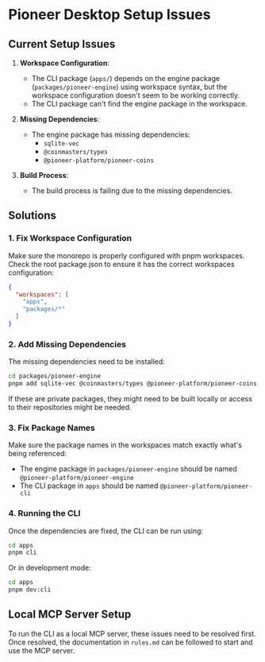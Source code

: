 # Pioneer Desktop Setup Issues

## Current Setup Issues

1. **Workspace Configuration**:
   - The CLI package (`apps/`) depends on the engine package (`packages/pioneer-engine`) using workspace syntax, but the workspace configuration doesn't seem to be working correctly.
   - The CLI package can't find the engine package in the workspace.

2. **Missing Dependencies**:
   - The engine package has missing dependencies:
     - `sqlite-vec`
     - `@coinmasters/types`
     - `@pioneer-platform/pioneer-coins`

3. **Build Process**:
   - The build process is failing due to the missing dependencies.

## Solutions

### 1. Fix Workspace Configuration

Make sure the monorepo is properly configured with pnpm workspaces. Check the root package.json to ensure it has the correct workspaces configuration:

```json
{
  "workspaces": [
    "apps",
    "packages/*"
  ]
}
```

### 2. Add Missing Dependencies

The missing dependencies need to be installed:

```bash
cd packages/pioneer-engine
pnpm add sqlite-vec @coinmasters/types @pioneer-platform/pioneer-coins
```

If these are private packages, they might need to be built locally or access to their repositories might be needed.

### 3. Fix Package Names

Make sure the package names in the workspaces match exactly what's being referenced:

- The engine package in `packages/pioneer-engine` should be named `@pioneer-platform/pioneer-engine`
- The CLI package in `apps` should be named `@pioneer-platform/pioneer-cli`

### 4. Running the CLI

Once the dependencies are fixed, the CLI can be run using:

```bash
cd apps
pnpm cli
```

Or in development mode:

```bash
cd apps
pnpm dev:cli
```

## Local MCP Server Setup

To run the CLI as a local MCP server, these issues need to be resolved first. Once resolved, the documentation in `rules.md` can be followed to start and use the MCP server. 